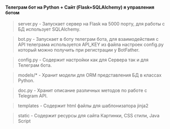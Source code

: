 #### Телеграм бот на Python + Сайт (Flask+SQLAlchemy) я управления ботом

> server.py - Запускает сервер на Flask на 5000 порту, для работы с 
> БД использует SQLAlchemy.


> bot.py -  Запускает в боту телеграм бота, для взаимодействия с API 
> телеграма используется API_KEY из файла настроек config.py который 
> можно получить при регистрации у BotFather.

> config.py - Содержит настройки как для Сервера так и для Телеграм бота.

> models/* - Хранит модели для ORM представления БД в классах Python.

> doc.py - Хранит описание различных методов по работе с Telegram API.

> templates - Содержит html файлы для шаблонизатора jinja2

> static - Содержит ресурсы для сайта Картинки, CSS стили, Java Script

